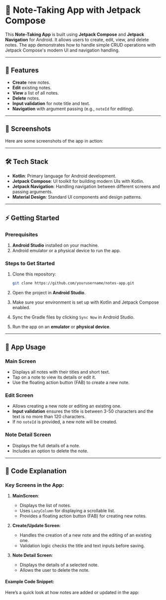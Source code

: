 # 📝 Note-Taking App with Jetpack Compose

This **Note-Taking App** is built using **Jetpack Compose** and **Jetpack Navigation** for Android. It allows users to create, edit, view, and delete notes. The app demonstrates how to handle simple CRUD operations with Jetpack Compose's modern UI and navigation handling.

---

## 🚀 Features

- **Create** new notes.
- **Edit** existing notes.
- **View** a list of all notes.
- **Delete** notes.
- **Input validation** for note title and text.
- **Navigation** with argument passing (e.g., `noteId` for editing).

---

## 📲 Screenshots

Here are some screenshots of the app in action:

---

## 🛠 Tech Stack

- **Kotlin**: Primary language for Android development.
- **Jetpack Compose**: UI toolkit for building modern UIs with Kotlin.
- **Jetpack Navigation**: Handling navigation between different screens and passing arguments.
- **Material Design**: Standard UI components and design patterns.

---

## ⚡ Getting Started

### Prerequisites

1. **Android Studio** installed on your machine.
2. Android emulator or a physical device to run the app.

### Steps to Get Started

1. Clone this repository:

    ```bash
    git clone https://github.com/yourusername/notes-app.git
    ```

2. Open the project in **Android Studio**.

3. Make sure your environment is set up with Kotlin and Jetpack Compose enabled.

4. Sync the Gradle files by clicking `Sync Now` in Android Studio.

5. Run the app on an **emulator** or **physical device**.

---

## 📝 App Usage

### Main Screen
- Displays all notes with their titles and short text.
- Tap on a note to view its details or edit it.
- Use the floating action button (FAB) to create a new note.

### Edit Screen
- Allows creating a new note or editing an existing one.
- **Input validation** ensures the title is between 3-50 characters and the text is no more than 120 characters.
- If no `noteId` is provided, a new note will be created.

### Note Detail Screen
- Displays the full details of a note.
- Includes an option to delete the note.

---

## 🚨 Code Explanation

### Key Screens in the App:

1. **MainScreen**: 
   - Displays the list of notes.
   - Uses `LazyColumn` for displaying a scrollable list.
   - Provides a floating action button (FAB) for creating new notes.

2. **Create/Update Screen**:
   - Handles the creation of a new note and the editing of an existing one.
   - Validation logic checks the title and text inputs before saving.

3. **Note Detail Screen**:
   - Displays the details of a selected note.
   - Allows the user to delete the note.

#### Example Code Snippet:

Here’s a quick look at how notes are added or updated in the app:
